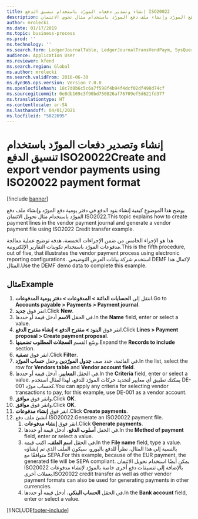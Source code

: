 ```yaml
---
title: إنشاء وتصدير دفعات المورّد باستخدام تنسيق الدفع ISO20022
description: يوضح هذا الإجراء كيفية إنشاء بنود الدفع في دفتر يومية دفع المورّد وإنشاء ملف دفع المورّد باستخدام مثال تحوي الائتمان ISO2022.
author: mrolecki
ms.date: 01/17/2019
ms.topic: business-process
ms.prod: ''
ms.technology: ''
ms.search.form: LedgerJournalTable, LedgerJournalTransVendPaym, SysQueryForm, VendPaymProposalEdit, BankAccountTableLookUp
audience: Application User
ms.reviewer: kfend
ms.search.region: Global
ms.author: mrolecki
ms.search.validFrom: 2016-06-30
ms.dyn365.ops.version: Version 7.0.0
ms.openlocfilehash: 18c7d0b6c5c6a7f598f4b94f4dcf02df498d74cf
ms.sourcegitcommit: 0e8db169c3f90bd750826af76709ef5d621fd377
ms.translationtype: HT
ms.contentlocale: ar-SA
ms.lasthandoff: 04/01/2021
ms.locfileid: "5822695"
---
```

# <a name="create-and-export-vendor-payments-using-iso20022-payment-format"></a><span data-ttu-id="1dfb6-103">إنشاء وتصدير دفعات المورّد باستخدام تنسيق الدفع ISO20022</span><span class="sxs-lookup"><span data-stu-id="1dfb6-103">Create and export vendor payments using ISO20022 payment format</span></span>

[!include [banner](../../includes/banner.md)]

<span data-ttu-id="1dfb6-104">يوضح هذا الموضوع كيفية إنشاء بنود الدفع في دفتر يومية دفع المورّد وإنشاء ملف دفع المورّد باستخدام مثال تحويل الائتمان ISO2022.</span><span class="sxs-lookup"><span data-stu-id="1dfb6-104">This topic explains how to create payment lines in the vendor payment journal and generate a vendor payment file using ISO2022 Credit transfer example.</span></span>

<span data-ttu-id="1dfb6-105">هذا هو الإجراء الخامس من ضمن الإجراءات الخمسة، هدفه توضيح عملية معالجة مدفوعات المورّد باستخدام تكوينات التقارير الإلكترونية.</span><span class="sxs-lookup"><span data-stu-id="1dfb6-105">This is the fifth procedure, out of five, that illustrates the vendor payment process using electronic reporting configurations.</span></span> <span data-ttu-id="1dfb6-106">استخدم شركة بيانات العرض التوضيحي DEMF لإكمال هذا المثال.</span><span class="sxs-lookup"><span data-stu-id="1dfb6-106">Use the DEMF demo data to complete this example.</span></span>

## <a name="example"></a><span data-ttu-id="1dfb6-107">مثال</span><span class="sxs-lookup"><span data-stu-id="1dfb6-107">Example</span></span>

1.    <span data-ttu-id="1dfb6-108">انتقل إلى **الحسابات الدائنة > المدفوعات‬ > دفتر يومية المدفوعات‬**.</span><span class="sxs-lookup"><span data-stu-id="1dfb6-108">Go to **Accounts payable > Payments > Payment journal**.</span></span>
2.    <span data-ttu-id="1dfb6-109">انقر فوق **جديد**.</span><span class="sxs-lookup"><span data-stu-id="1dfb6-109">Click **New**.</span></span>
3.    <span data-ttu-id="1dfb6-110">في الحقل **الاسم** أدخل قيمة أو حددها.</span><span class="sxs-lookup"><span data-stu-id="1dfb6-110">In the **Name** field, enter or select a value.</span></span>
4.    <span data-ttu-id="1dfb6-111">انقر فوق **البنود > مقترح الدفع > إنشاء مقترح الدفع**.</span><span class="sxs-lookup"><span data-stu-id="1dfb6-111">Click **Lines > Payment proposal > Create payment proposal**.</span></span>
5.    <span data-ttu-id="1dfb6-112">وسّع القسم **السجلات المطلوب تضمينها**.</span><span class="sxs-lookup"><span data-stu-id="1dfb6-112">Expand the **Records to include** section.</span></span>
6.    <span data-ttu-id="1dfb6-113">انقر فوق **تصفية**.</span><span class="sxs-lookup"><span data-stu-id="1dfb6-113">Click **Filter**.</span></span>
7.    <span data-ttu-id="1dfb6-114">في القائمة، حدد صف **جدول المورّدين** وحقل **حساب المورّد**.</span><span class="sxs-lookup"><span data-stu-id="1dfb6-114">In the list, select the row for **Vendors table** and **Vendor account field**.</span></span>
8.    <span data-ttu-id="1dfb6-115">في الحقل **المعايير‬**، أدخل قيمة أو حددها.</span><span class="sxs-lookup"><span data-stu-id="1dfb6-115">In the **Criteria** field, enter or select a value.</span></span> <span data-ttu-id="1dfb6-116">يمكنك تطبيق أي معايير لتحديد حركات المورّد للدفع، لهذا لمثال استخدم DE-001 كحساب مورّد.</span><span class="sxs-lookup"><span data-stu-id="1dfb6-116">You can apply any criteria for selecting vendor transactions to pay, for this example, use DE-001 as a vendor account.</span></span>
12.    <span data-ttu-id="1dfb6-117">وانقر فوق **موافق**.</span><span class="sxs-lookup"><span data-stu-id="1dfb6-117">Click **OK**.</span></span>
13.    <span data-ttu-id="1dfb6-118">وانقر فوق **موافق**.</span><span class="sxs-lookup"><span data-stu-id="1dfb6-118">Click **OK**.</span></span>
14.    <span data-ttu-id="1dfb6-119">انقر فوق **إنشاء مدفوعات**.</span><span class="sxs-lookup"><span data-stu-id="1dfb6-119">Click **Create payments**.</span></span>
15. <span data-ttu-id="1dfb6-120">أنشئ ملف دفع ISO20022.</span><span class="sxs-lookup"><span data-stu-id="1dfb6-120">Generate an ISO20022 payment file.</span></span>
    1.    <span data-ttu-id="1dfb6-121">انقر فوق **إنشاء مدفوعات**.</span><span class="sxs-lookup"><span data-stu-id="1dfb6-121">Click **Generate payments**.</span></span>
    2.    <span data-ttu-id="1dfb6-122">في الحقل **أسلوب الدفع**، أدخل قيمة أو حددها.</span><span class="sxs-lookup"><span data-stu-id="1dfb6-122">In the **Method of payment** field, enter or select a value.</span></span>
    3.    <span data-ttu-id="1dfb6-123">في الحقل **اسم الملف**، اكتب قيمة.</span><span class="sxs-lookup"><span data-stu-id="1dfb6-123">In the **File name** field, type a value.</span></span> <span data-ttu-id="1dfb6-124">بالنسبة إلى هذا المثال، نظراً للدفع باليورو، سيكون الملف الذي تم إنشاؤه متوافقًا مع SEPA.</span><span class="sxs-lookup"><span data-stu-id="1dfb6-124">For this example, because of the EUR payment, the generated file will be SEPA compliant.</span></span> <span data-ttu-id="1dfb6-125">يمكن أيضًا استخدام تحويل الائتمان ISO20022 بالإضافة إلى تنسيقات دفع أخرى خاصة بالمورّد لإنشاء مدفوعات بعملات أخرى.</span><span class="sxs-lookup"><span data-stu-id="1dfb6-125">ISO20022 credit transfer as well as other vendor payment formats can also be used for generating payments in other currencies.</span></span>
    4.    <span data-ttu-id="1dfb6-126">في الحقل **الحساب البنكي**، أدخل قيمة أو حددها.</span><span class="sxs-lookup"><span data-stu-id="1dfb6-126">In the **Bank account** field, enter or select a value.</span></span>



[!INCLUDE[footer-include](../../../includes/footer-banner.md)]